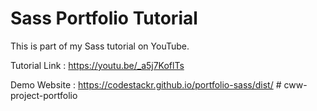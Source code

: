 # Sass Portfolio Tutorial
This is part of my Sass tutorial on YouTube.

Tutorial Link : https://youtu.be/_a5j7KoflTs

Demo Website  : https://codestackr.github.io/portfolio-sass/dist/
#   c w w - p r o j e c t - p o r t f o l i o  
 